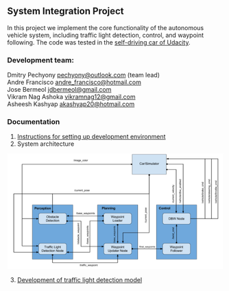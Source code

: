 [image1]: ./docs/imgs/final-project-ros-graph-v2.png "architecture diagram"

## System Integration Project
In this project we implement the core functionality of the autonomous vehicle system, including traffic light detection, control, and waypoint following. The code was tested in the [self-driving car of Udacity](https://medium.com/udacity/how-the-udacity-self-driving-car-works-575365270a40).

### Development team: 
Dmitry Pechyony pechyony@outlook.com  (team lead)   
Andre Francisco andre_francisco@hotmail.com  
Jose Bermeol jdbermeol@gmail.com    
Vikram Nag Ashoka vikramnag12@gmail.com  
Asheesh Kashyap akashyap20@hotmail.com  

### Documentation
1. [Instructions for setting up development environment](https://github.com/udacity/CarND-Capstone)
2. System architecture  

![alt text][image1]

3. [Development of traffic light detection model](docs/tl_detector_model_building.md)
